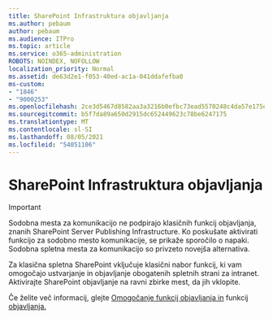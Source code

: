 ```yaml
---
title: SharePoint Infrastruktura objavljanja
ms.author: pebaum
author: pebaum
ms.audience: ITPro
ms.topic: article
ms.service: o365-administration
ROBOTS: NOINDEX, NOFOLLOW
localization_priority: Normal
ms.assetid: de63d2e1-f053-40ed-ac1a-041ddafefba0
ms-custom:
- "1846"
- "9000253"
ms.openlocfilehash: 2ce3d5467d8582aa3a3216b0efbc73ead5570248c4da57e175e0d4decc326f1c
ms.sourcegitcommit: b5f7da89a650d2915dc652449623c78be6247175
ms.translationtype: MT
ms.contentlocale: sl-SI
ms.lasthandoff: 08/05/2021
ms.locfileid: "54051106"
---
```

# <a name="sharepoint-publishing-infrastructure"></a>SharePoint Infrastruktura objavljanja

> [!IMPORTANT]
> Sodobna mesta za komunikacijo ne podpirajo klasičnih funkcij objavljanja, znanih SharePoint Server Publishing Infrastructure. Ko poskušate aktivirati funkcijo za sodobno mesto komunikacije, se prikaže sporočilo o napaki. Sodobna spletna mesta za komunikacijo so privzeto novejša alternativa.

Za klasična spletna SharePoint vključuje klasični nabor funkcij, ki vam omogočajo ustvarjanje in objavljanje obogatenih spletnih strani za intranet. Aktivirajte SharePoint objavljanje na ravni zbirke mest, da jih vklopite.

Če želite več informacij, glejte [Omogočanje funkcij objavljanja in](https://support.office.com/article/Enable-publishing-features-479677A6-8B33-4AC7-907D-071C1C7E4518) funkcij [objavljanja.](https://support.office.com/article/Features-enabled-in-a-SharePoint-Online-publishing-site-3AB3810C-3C2C-4361-9D0E-0CBE666EA0B0?wt.mc_id=O365_Portal_MMaven#__toc336865553)
